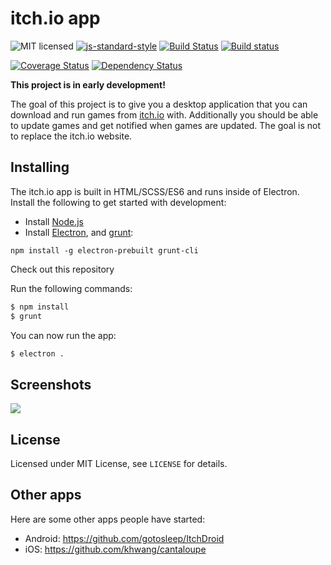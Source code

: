 # itch.io app

![MIT licensed](https://img.shields.io/badge/license-MIT-blue.svg)
[![js-standard-style](https://img.shields.io/badge/code%20style-standard-brightgreen.svg?style=flat)](https://github.com/feross/standard)
[![Build Status](https://travis-ci.org/itchio/itchio-app.svg)](https://travis-ci.org/itchio/itchio-app)
[![Build status](https://ci.appveyor.com/api/projects/status/g55d4rq4jc1tdh05?svg=true)](https://ci.appveyor.com/project/fasterthanlime/itchio-app)

[![Coverage Status](https://coveralls.io/repos/itchio/itchio-app/badge.svg?service=github)](https://coveralls.io/github/itchio/itchio-app)
[![Dependency Status](https://david-dm.org/itchio/itchio-app.svg)](https://david-dm.org/itchio/itchio-app)

**This project is in early development!**

The goal of this project is to give you a desktop application that you can
download and run games from [itch.io](http://itch.io) with. Additionally you
should be able to update games and get notified when games are updated. The
goal is not to replace the itch.io website.

## Installing

The itch.io app is built in HTML/SCSS/ES6 and runs inside of Electron.
Install the following to get started with development:

* Install [Node.js](https://nodejs.org/)
* Install [Electron](https://github.com/atom/electron), and [grunt](http://gruntjs.com/):

```
npm install -g electron-prebuilt grunt-cli
```

Check out this repository

Run the following commands:

```bash
$ npm install
$ grunt
```

You can now run the app:

```bash
$ electron .
```

## Screenshots

![](https://cloud.githubusercontent.com/assets/7998310/10584017/554ac534-7690-11e5-8c5a-6eda011022e8.png)


## License

Licensed under MIT License, see `LICENSE` for details.

## Other apps

Here are some other apps people have started:

* Android: https://github.com/gotosleep/ItchDroid
* iOS: https://github.com/khwang/cantaloupe
